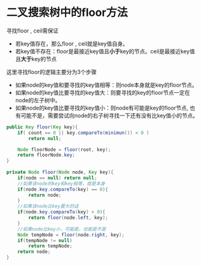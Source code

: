 # 二叉搜索树中的floor方法

寻找floor , ceil需保证

- 若key值存在，那么floor , ceil就是key值自身。
- 若key值不存在：floor是最接近key值且**小于**key的节点。ceil是最接近key值且**大于**key的节点

这里寻找floor的逻辑主要分为3个步骤

- 如果node的key值和要寻找的key值相等：则node本身就是key的floor节点。
- 如果node的key值比要寻找的key值大：则要寻找的key的floor节点一定在node的左子树中。
- 如果node的key值比要寻找的key值小：则node有可能是key的floor节点, 也有可能不是，需要尝试向node的右子树寻找一下还有没有比key值小的节点。

```java
public Key floor(Key key){
    if( count == 0 || key.compareTo(minimun()) < 0 )
        return null;

    Node floorNode = floor(root, key);
    return floorNode.key;
}
 
private Node floor(Node node, Key key){
    if(node == null) return null;
    //如果该node的key和key相等，就是本身
    if(node.key.compareTo(key) == 0){
        return node;
    }
    //如果该node比key要大的话
    if(node.key.compareTo(key) > 0){
        return floor(node.left, key);
    }
    //如果node比key小，可能是，也能是不是
    Node tempNode = floor(node.right, key);
    if(tempNode != null)
        return tempNode;
    return node;   
}
```
